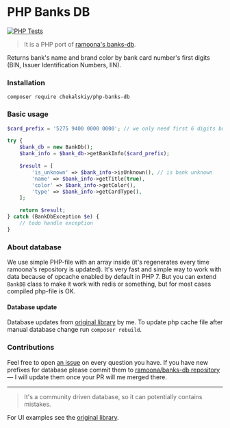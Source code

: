 # PHP Banks DB

[![PHP Tests](https://github.com/chekalsky/php-banks-db/actions/workflows/ci.yml/badge.svg)](https://github.com/chekalsky/php-banks-db/actions/workflows/ci.yml)

> It is a PHP port of [ramoona's banks-db](https://github.com/ramoona/banks-db).

Returns bank's name and brand color by bank card number's first digits (BIN, Issuer Identification Numbers, IIN).

### Installation

```
composer require chekalskiy/php-banks-db
```

### Basic usage

```php
$card_prefix = '5275 9400 0000 0000'; // we only need first 6 digits but it could be the whole card number

try {
    $bank_db = new BankDb();
    $bank_info = $bank_db->getBankInfo($card_prefix);

    $result = [
        'is_unknown' => $bank_info->isUnknown(), // is bank unknown
        'name' => $bank_info->getTitle(true),
        'color' => $bank_info->getColor(),
        'type' => $bank_info->getCardType(),
    ];

    return $result;
} catch (BankDbException $e) {
    // todo handle exception
}
```

### About database

We use simple PHP-file with an array inside (it's regenerates every time ramoona's repository is updated). It's very fast and simple way to work with data because of opcache enabled by default in PHP 7. But you can extend `BankDB` class to make it work with redis or something, but for most cases compiled php-file is OK.

#### Database update
Database updates from [original library](https://github.com/ramoona/banks-db) by me. To update php cache file after manual database change run `composer rebuild`.

### Contributions

Feel free to open [an issue](https://github.com/chekalskiy/php-banks-db/issues) on every question you have. If you have new prefixes for database please commit them to [ramoona/banks-db repository](https://github.com/ramoona/banks-db) — I will update them once your PR will me merged there.

---

> It's a community driven database, so it can potentially contains mistakes.

For UI examples see the [original library](https://github.com/ramoona/banks-db).
